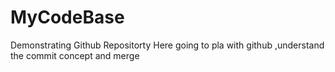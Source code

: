 # MyCodeBase
Demonstrating Github Repositorty
Here going to pla with github ,understand the commit concept and merge
